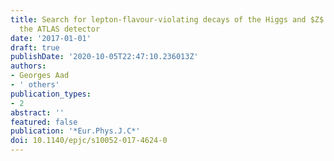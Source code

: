 ```yaml
---
title: Search for lepton-flavour-violating decays of the Higgs and $Z$ bosons with
  the ATLAS detector
date: '2017-01-01'
draft: true
publishDate: '2020-10-05T22:47:10.236013Z'
authors:
- Georges Aad
- ' others'
publication_types:
- 2
abstract: ''
featured: false
publication: '*Eur.Phys.J.C*'
doi: 10.1140/epjc/s10052-017-4624-0
---
```


